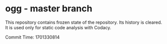 # ogg - master branch

This repository contains frozen state of the repository.
Its history is cleared. It is used only for static code
analysis with Codacy.

Commit Time: 1701330814